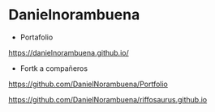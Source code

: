 # Danielnorambuena

- Portafolio 

https://danielnorambuena.github.io/

- Fortk a compañeros 

https://github.com/DanielNorambuena/Portfolio

https://github.com/DanielNorambuena/riffosaurus.github.io
